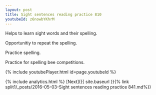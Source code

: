 ```yaml
---
layout: post
title: Sight sentences reading practice 810
youtubeId: z6nowbYKhrM
---
```

 
 
Helps to learn sight words and their spelling.

Opportunitiy to repeat the spelling. 

Practice spelling. 
 
Practice for spelling bee competitions. 
 
{% include youtubePlayer.html id=page.youtubeId %}
 
 
{% include analytics.html %} 
[Next]({{ site.baseurl }}{% link  split1/_posts/2016-05-03-Sight sentences reading practice 841.md%})
 
